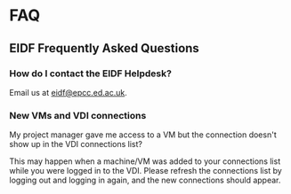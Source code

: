 # FAQ

## EIDF Frequently Asked Questions

### How do I contact the EIDF Helpdesk?

Email us at [eidf@epcc.ed.ac.uk](mailto:eidf@epcc.ed.ac.uk).

### New VMs and VDI connections

My project manager gave me access to a VM but the connection doesn't show up in the VDI connections list?

This may happen when a machine/VM was added to your connections list while you were logged in to the VDI. Please refresh the connections list by logging out and logging in again, and the new connections should appear.
